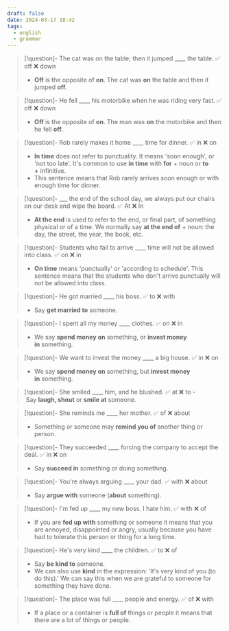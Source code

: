 ```yaml
---
draft: false
date: 2024-03-17 18:42
tags:
  - english
  - grammar
---
```



>[!question]- The cat was on the table; then it jumped \____ the table.
>✅ off ❌ down 
>- **Off** is the opposite of **on**. The cat was **on** the table and then it jumped **off**.

>[!question]- He fell \____ his motorbike when he was riding very fast.
>✅ off ❌ down 
>- **Off** is the opposite of **on**. The man was **on** the motorbike and then he fell **off**.

>[!question]- Rob rarely makes it home \____ time for dinner.
>✅ in ❌ on 
>- **In time** does not refer to punctuality. It means 'soon enough', or 'not too late'. It's common to use **in time** with **for** + noun or **to +** infinitive.
>- This sentence means that Rob rarely arrives soon enough or with enough time for dinner.

>[!question]- \___ the end of the school day, we always put our chairs on our desk and wipe the board.
>✅ At ❌ In 
>- **At the end** is used to refer to the end, or final part, of something physical or of a time. We normally say **at the end of** + noun: the day, the street, the year, the book, etc.

>[!question]- Students who fail to arrive \____ time will not be allowed into class. 
>✅ on ❌ in 
>- **On time** means 'punctually' or 'according to schedule'. This sentence means that the students who don't arrive punctually will not be allowed into class.

>[!question]- He got married \____ his boss.
>✅ to ❌ with 
>- Say **get married to** someone.

>[!question]- I spent all my money \____ clothes.
>✅ on ❌ in 
>- We say **spend money on** something, or **invest money in** something.

>[!question]- We want to invest the money \____ a big house.
>✅ in ❌ on 
>- We say **spend money on** something, but **invest money in** something.

>[!question]- She smiled \____ him, and he blushed.
>✅ at ❌ to 
>- Say **laugh, shout** or **smile at** someone.

>[!question]- She reminds me \____ her mother.
>✅ of ❌ about 
>- Something or someone may **remind you of** another thing or person.

>[!question]- They succeeded \____ forcing the company to accept the deal.
>✅ in ❌ on
>- Say **succeed in** something or doing something.

>[!question]- You're always arguing \____ your dad.
>✅ with ❌ about 
> - Say **argue with** someone (**about** something).

>[!question]- I'm fed up \____ my new boss. I hate him.
>✅ with ❌ of
> - If you are **fed up with** something or someone it means that you are annoyed, disappointed or angry, usually because you have had to tolerate this person or thing for a long time.

>[!question]- He's very kind \____ the children.
>✅ to ❌ of
> - Say **be kind to** someone.
> - We can also use **kind** in the expression: 'It's very kind of you (to do this).' We can say this when we are grateful to someone for something they have done.

>[!question]- The place was full \____ people and energy.
>✅ of ❌ with 
> - If a place or a container is **full of** things or people it means that there are a lot of things or people.


